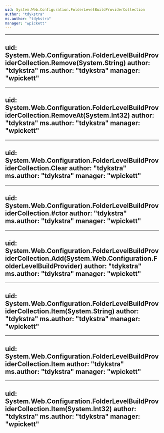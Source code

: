 ```yaml
---
uid: System.Web.Configuration.FolderLevelBuildProviderCollection
author: "tdykstra"
ms.author: "tdykstra"
manager: "wpickett"
---
```


---
uid: System.Web.Configuration.FolderLevelBuildProviderCollection.Remove(System.String)
author: "tdykstra"
ms.author: "tdykstra"
manager: "wpickett"
---

---
uid: System.Web.Configuration.FolderLevelBuildProviderCollection.RemoveAt(System.Int32)
author: "tdykstra"
ms.author: "tdykstra"
manager: "wpickett"
---

---
uid: System.Web.Configuration.FolderLevelBuildProviderCollection.Clear
author: "tdykstra"
ms.author: "tdykstra"
manager: "wpickett"
---

---
uid: System.Web.Configuration.FolderLevelBuildProviderCollection.#ctor
author: "tdykstra"
ms.author: "tdykstra"
manager: "wpickett"
---

---
uid: System.Web.Configuration.FolderLevelBuildProviderCollection.Add(System.Web.Configuration.FolderLevelBuildProvider)
author: "tdykstra"
ms.author: "tdykstra"
manager: "wpickett"
---

---
uid: System.Web.Configuration.FolderLevelBuildProviderCollection.Item(System.String)
author: "tdykstra"
ms.author: "tdykstra"
manager: "wpickett"
---

---
uid: System.Web.Configuration.FolderLevelBuildProviderCollection.Item
author: "tdykstra"
ms.author: "tdykstra"
manager: "wpickett"
---

---
uid: System.Web.Configuration.FolderLevelBuildProviderCollection.Item(System.Int32)
author: "tdykstra"
ms.author: "tdykstra"
manager: "wpickett"
---
